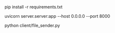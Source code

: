 pip install -r requirements.txt

uvicorn server.server:app --host 0.0.0.0 --port 8000

python client/file_sender.py
